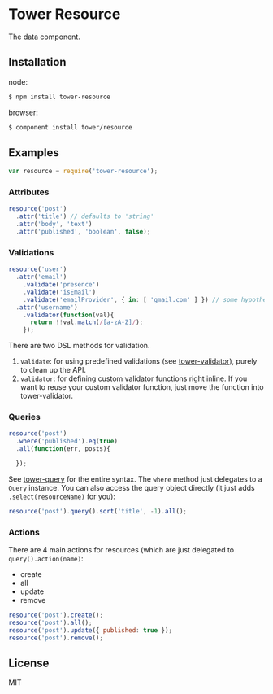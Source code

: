 # Tower Resource

The data component.

## Installation

node:

```bash
$ npm install tower-resource
```

browser:

```bash
$ component install tower/resource
```

## Examples

```js
var resource = require('tower-resource');
```

### Attributes

```js
resource('post')
  .attr('title') // defaults to 'string'
  .attr('body', 'text')
  .attr('published', 'boolean', false);
```

### Validations

```js
resource('user')
  .attr('email')
    .validate('presence')
    .validate('isEmail')
    .validate('emailProvider', { in: [ 'gmail.com' ] }) // some hypothetical one
  .attr('username')
    .validator(function(val){
      return !!val.match(/[a-zA-Z]/);
    });
```

There are two DSL methods for validation.

1. `validate`: for using predefined validations (see [tower-validator](https://github.com/tower/validator)), purely to clean up the API.
2. `validator`: for defining custom validator functions right inline. If you want to reuse your custom validator function, just move the function into tower-validator.

### Queries

```js
resource('post')
  .where('published').eq(true)
  .all(function(err, posts){

  });
```

See [tower-query]() for the entire syntax. The `where` method just delegates to a `Query` instance. You can also access the query object directly (it just adds `.select(resourceName)` for you):

```js
resource('post').query().sort('title', -1).all();
```

### Actions

There are 4 main actions for resources (which are just delegated to `query().action(name)`:

- create
- all
- update
- remove

```js
resource('post').create();
resource('post').all();
resource('post').update({ published: true });
resource('post').remove();
```

## License

MIT